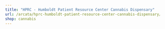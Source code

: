 ```yaml
---
title: "HPRC - Humboldt Patient Resource Center Cannabis Dispensary"
url: /arcata/hprc-humboldt-patient-resource-center-cannabis-dispensary/
shop: cannabis
---
```


